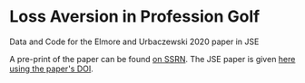 # Loss Aversion in Profession Golf
Data and Code for the Elmore and Urbaczewski 2020 paper in JSE

A pre-print of the paper can be found  [on SSRN](https://papers.ssrn.com/sol3/papers.cfm?abstract_id=3311649). The JSE paper is given [here using the paper's DOI](https://doi.org/10.1177/1527002520967403). 